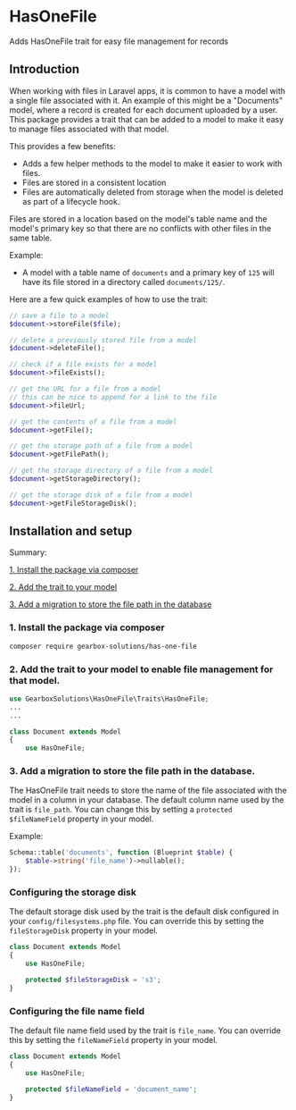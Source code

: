 # HasOneFile

Adds HasOneFile trait for easy file management for records

## Introduction

When working with files in Laravel apps, it is common to have a model with a single file associated with it. An example of this might be a "Documents" model, where a record is created for each document uploaded by a user. This package provides a trait that can be added to a model to make it easy to manage files associated with that model.

This provides a few benefits:
 - Adds a few helper methods to the model to make it easier to work with files.
 - Files are stored in a consistent location
 - Files are automatically deleted from storage when the model is deleted as part of a lifecycle hook.

 Files are stored in a location based on the model's table name and the model's primary key so that there are no conflicts with other files in the same table.

 Example:
 - A model with a table name of `documents` and a primary key of `125` will have its file stored in a directory called `documents/125/`.



Here are a few quick examples of how to use the trait:
```php
// save a file to a model
$document->storeFile($file);

// delete a previously stored file from a model
$document->deleteFile();

// check if a file exists for a model
$document->fileExists();

// get the URL for a file from a model
// this can be nice to append for a link to the file
$document->fileUrl;

// get the contents of a file from a model
$document->getFile();

// get the storage path of a file from a model
$document->getFilePath();

// get the storage directory of a file from a model
$document->getStorageDirectory();

// get the storage disk of a file from a model
$document->getFileStorageDisk();

```

## Installation and setup
Summary:

[1. Install the package via composer](#1-install-the-package-via-composer)

[2. Add the trait to your model](#2-add-the-trait-to-your-model-to-enable-file-management-for-that-model)

[3. Add a migration to store the file path in the database](#3-add-a-migration-to-store-the-file-path-in-the-database)

### 1. Install the package via composer
```bash
composer require gearbox-solutions/has-one-file
```

### 2. Add the trait to your model to enable file management for that model.

```php
use GearboxSolutions\HasOneFile\Traits\HasOneFile;
...
...

class Document extends Model
{
    use HasOneFile;

```

### 3. Add a migration to store the file path in the database.
The HasOneFile trait needs to store the name of the file associated with the model in a column in your database. The default column name used by the trait is `file_path`. You can change this by setting a `protected $fileNameField` property in your model.

 Example:
```php
Schema::table('documents', function (Blueprint $table) {
    $table->string('file_name')->nullable();
});
```


### Configuring the storage disk

The default storage disk used by the trait is the default disk configured in your `config/filesystems.php` file. You can override this by setting the `fileStorageDisk` property in your model.

```php
class Document extends Model
{
    use HasOneFile;

    protected $fileStorageDisk = 's3';
}
```


### Configuring the file name field

The default file name field used by the trait is `file_name`. You can override this by setting the `fileNameField` property in your model.

```php
class Document extends Model
{
    use HasOneFile;

    protected $fileNameField = 'document_name';
}
```
